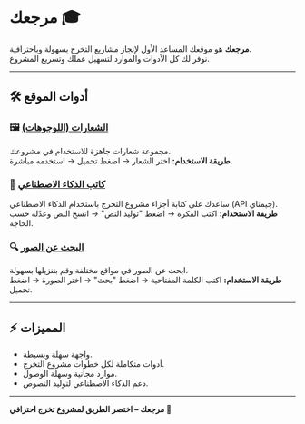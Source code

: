 # مرجعك 🎓

**مرجعك** هو موقعك المساعد الأول لإنجاز مشاريع التخرج بسهولة وباحترافية.  
نوفر لك كل الأدوات والموارد لتسهيل عملك وتسريع المشروع.  

---

## 🛠️ أدوات الموقع

### 🖼️ [الشعارات (اللوجوهات)](#)
مجموعة شعارات جاهزة للاستخدام في مشروعك.  
**طريقة الاستخدام:** اختر الشعار → اضغط تحميل → استخدمه مباشرة.

### 🤖 [كاتب الذكاء الاصطناعي](#)
ساعدك على كتابة أجزاء مشروع التخرج باستخدام الذكاء الاصطناعي (API جيمناي).  
**طريقة الاستخدام:** اكتب الفكرة → اضغط "توليد النص" → انسخ النص وعدّله حسب الحاجة.

### 🔍 [البحث عن الصور](#)
ابحث عن الصور في مواقع مختلفة وقم بتنزيلها بسهولة.  
**طريقة الاستخدام:** اكتب الكلمة المفتاحية → اضغط "بحث" → اختر الصورة → اضغط تحميل.

---

## ⚡ المميزات
- واجهة سهلة وبسيطة.  
- أدوات متكاملة لكل خطوات مشروع التخرج.  
- موارد مجانية وسهلة الوصول.  
- دعم الذكاء الاصطناعي لتوليد النصوص.

---

**مرجعك – اختصر الطريق لمشروع تخرج احترافي 🚀**
